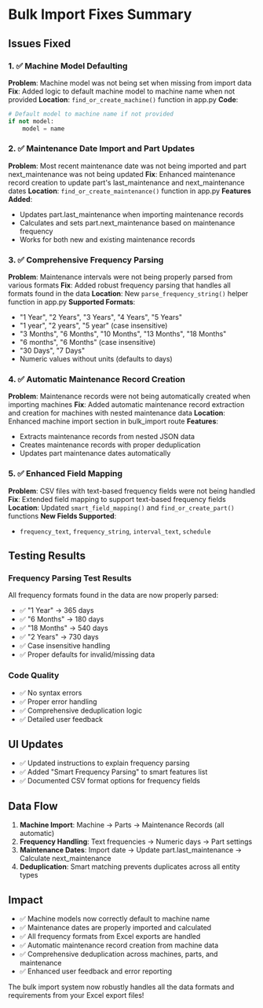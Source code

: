 # Bulk Import Fixes Summary

## Issues Fixed

### 1. ✅ Machine Model Defaulting
**Problem**: Machine model was not being set when missing from import data
**Fix**: Added logic to default machine model to machine name when not provided
**Location**: `find_or_create_machine()` function in app.py
**Code**: 
```python
# Default model to machine name if not provided
if not model:
    model = name
```

### 2. ✅ Maintenance Date Import and Part Updates
**Problem**: Most recent maintenance date was not being imported and part next_maintenance was not being updated
**Fix**: Enhanced maintenance record creation to update part's last_maintenance and next_maintenance dates
**Location**: `find_or_create_maintenance()` function in app.py
**Features Added**:
- Updates part.last_maintenance when importing maintenance records
- Calculates and sets part.next_maintenance based on maintenance frequency
- Works for both new and existing maintenance records

### 3. ✅ Comprehensive Frequency Parsing
**Problem**: Maintenance intervals were not being properly parsed from various formats
**Fix**: Added robust frequency parsing that handles all formats found in the data
**Location**: New `parse_frequency_string()` helper function in app.py
**Supported Formats**:
- "1 Year", "2 Years", "3 Years", "4 Years", "5 Years"
- "1 year", "2 years", "5 year" (case insensitive)
- "3 Months", "6 Months", "10 Months", "13 Months", "18 Months"
- "6 months", "6 Months" (case insensitive)
- "30 Days", "7 Days"
- Numeric values without units (defaults to days)

### 4. ✅ Automatic Maintenance Record Creation
**Problem**: Maintenance records were not being automatically created when importing machines
**Fix**: Added automatic maintenance record extraction and creation for machines with nested maintenance data
**Location**: Enhanced machine import section in bulk_import route
**Features**:
- Extracts maintenance records from nested JSON data
- Creates maintenance records with proper deduplication
- Updates part maintenance dates automatically

### 5. ✅ Enhanced Field Mapping
**Problem**: CSV files with text-based frequency fields were not being handled
**Fix**: Extended field mapping to support text-based frequency fields
**Location**: Updated `smart_field_mapping()` and `find_or_create_part()` functions
**New Fields Supported**:
- `frequency_text`, `frequency_string`, `interval_text`, `schedule`

## Testing Results

### Frequency Parsing Test Results
All frequency formats found in the data are now properly parsed:
- ✅ "1 Year" → 365 days
- ✅ "6 Months" → 180 days  
- ✅ "18 Months" → 540 days
- ✅ "2 Years" → 730 days
- ✅ Case insensitive handling
- ✅ Proper defaults for invalid/missing data

### Code Quality
- ✅ No syntax errors
- ✅ Proper error handling
- ✅ Comprehensive deduplication logic
- ✅ Detailed user feedback

## UI Updates
- ✅ Updated instructions to explain frequency parsing
- ✅ Added "Smart Frequency Parsing" to smart features list
- ✅ Documented CSV format options for frequency fields

## Data Flow
1. **Machine Import**: Machine → Parts → Maintenance Records (all automatic)
2. **Frequency Handling**: Text frequencies → Numeric days → Part settings
3. **Maintenance Dates**: Import date → Update part.last_maintenance → Calculate next_maintenance
4. **Deduplication**: Smart matching prevents duplicates across all entity types

## Impact
- ✅ Machine models now correctly default to machine name
- ✅ Maintenance dates are properly imported and calculated
- ✅ All frequency formats from Excel exports are handled
- ✅ Automatic maintenance record creation from machine data
- ✅ Comprehensive deduplication across machines, parts, and maintenance
- ✅ Enhanced user feedback and error reporting

The bulk import system now robustly handles all the data formats and requirements from your Excel export files!
